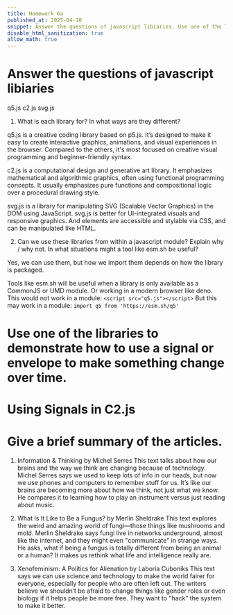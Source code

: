 ```yaml
---
title: Homework 6a
published_at: 2025-04-10
snippet: Answer the questions of javascript libiaries. Use one of the libraries to demonstrate how to use a signal or envelope to make something change over time. And give a brief summary of the articles.
disable_html_sanitization: true
allow_math: true
---
```


# Answer the questions of javascript libiaries

q5.js
c2.js
svg.js

1. What is each library for? In what ways are they different?

q5.js is a creative coding library based on p5.js. It’s designed to make it easy to create interactive graphics, animations, and visual experiences in the browser. Compared to the others, it's most focused on creative visual programming and beginner-friendly syntax.

c2.js is a computational design and generative art library. It emphasizes mathematical and algorithmic graphics, often using functional programming concepts. It usually emphasizes pure functions and compositional logic over a procedural drawing style.

svg.js is a library for manipulating SVG (Scalable Vector Graphics) in the DOM using JavaScript. svg.js is better for UI-integrated visuals and responsive graphics. And elements are accessible and stylable via CSS, and can be manipulated like HTML.

2. Can we use these libraries from within a javascript module? Explain why / why not. In what situations might a tool like esm.sh be useful?

Yes, we can use them, but how we import them depends on how the library is packaged.

Tools like esm.sh will be useful when a library is only available as a CommonJS or UMD module. Or working in a modern browser like deno.
This would not work in a module:
`<script src="q5.js"></script>`
But this may work in a module:
`import q5 from 'https://esm.sh/q5'`

# Use one of the libraries to demonstrate how to use a signal or envelope to make something change over time.

# Using Signals in C2.js

<div style="width:600px;margin:0 auto;">
  <canvas id="c2-canvas" width="600" height="400"></canvas>
</div>

<script src="https://unpkg.com/c2/c2.js"></script>
<script>
  let frame = 0;
  c2.sketch(({ wrap }) => {
    wrap(() => {
      frame++;
      const signal = Math.sin((frame / 200) * Math.PI * 2);
      const radius = c2.map(signal, -1, 1, 50, 150);
      c2.background("black");
      c2.fill("cyan");
      c2.noStroke();
      c2.circle(c2.width / 2, c2.height / 2, radius);
    });
  }, document.getElementById("c2-canvas"));
</script>

# Give a brief summary of the articles.

1. Information & Thinking by Michel Serres
   This text talks about how our brains and the way we think are changing because of technology. Michel Serres says we used to keep lots of info in our heads, but now we use phones and computers to remember stuff for us. It’s like our brains are becoming more about how we think, not just what we know. He compares it to learning how to play an instrument versus just reading about music.

2. What Is It Like to Be a Fungus? by Merlin Sheldrake
   This text explores the weird and amazing world of fungi—those things like mushrooms and mold. Merlin Sheldrake says fungi live in networks underground, almost like the internet, and they might even "communicate" in strange ways. He asks, what if being a fungus is totally different from being an animal or a human? It makes us rethink what life and intelligence really are.

3. Xenofeminism: A Politics for Alienation by Laboria Cuboniks
   This text says we can use science and technology to make the world fairer for everyone, especially for people who are often left out. The writers believe we shouldn’t be afraid to change things like gender roles or even biology if it helps people be more free. They want to "hack" the system to make it better.
